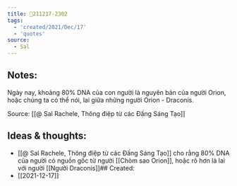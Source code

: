 ```yaml
---
title: 💬211217-2302
tags:
  - 'created/2021/Dec/17'
  - 'quotes'
source:
  - Sal
---
```


## Notes:
Ngày nay, khoảng 80% DNA của con người là nguyên bản của người Orion, hoặc chúng ta có thể nói, lai giữa những người Orion - Draconis.

Source: [[@ Sal Rachele, Thông điệp từ các Đấng Sáng Tạo]]

## Ideas & thoughts:
- [[@ Sal Rachele, Thông điệp từ các Đấng Sáng Tạo]] cho rằng 80% DNA của người có nguồn gốc từ người [[Chòm sao Orion]], hoặc rõ hơn là lai với người [[Người Draconis]]## Created:
- [[2021-12-17]]
